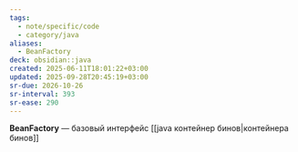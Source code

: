 ```yaml
---
tags:
  - note/specific/code
  - category/java
aliases:
  - BeanFactory
deck: obsidian::java
created: 2025-06-11T18:01:22+03:00
updated: 2025-09-28T20:45:19+03:00
sr-due: 2026-10-26
sr-interval: 393
sr-ease: 290
---
```


**BeanFactory**
—
базовый интерфейс [[java контейнер бинов|контейнера бинов]]
